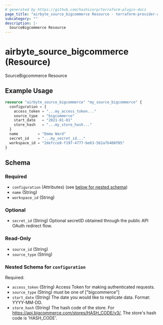 ```yaml
---
# generated by https://github.com/hashicorp/terraform-plugin-docs
page_title: "airbyte_source_bigcommerce Resource - terraform-provider-airbyte"
subcategory: ""
description: |-
  SourceBigcommerce Resource
---
```


# airbyte_source_bigcommerce (Resource)

SourceBigcommerce Resource

## Example Usage

```terraform
resource "airbyte_source_bigcommerce" "my_source_bigcommerce" {
  configuration = {
    access_token = "...my_access_token..."
    source_type  = "bigcommerce"
    start_date   = "2021-01-01"
    store_hash   = "...my_store_hash..."
  }
  name         = "Emma Ward"
  secret_id    = "...my_secret_id..."
  workspace_id = "2defcce8-f197-4777-be63-562a7b408f05"
}
```

<!-- schema generated by tfplugindocs -->
## Schema

### Required

- `configuration` (Attributes) (see [below for nested schema](#nestedatt--configuration))
- `name` (String)
- `workspace_id` (String)

### Optional

- `secret_id` (String) Optional secretID obtained through the public API OAuth redirect flow.

### Read-Only

- `source_id` (String)
- `source_type` (String)

<a id="nestedatt--configuration"></a>
### Nested Schema for `configuration`

Required:

- `access_token` (String) Access Token for making authenticated requests.
- `source_type` (String) must be one of ["bigcommerce"]
- `start_date` (String) The date you would like to replicate data. Format: YYYY-MM-DD.
- `store_hash` (String) The hash code of the store. For https://api.bigcommerce.com/stores/HASH_CODE/v3/, The store's hash code is 'HASH_CODE'.


